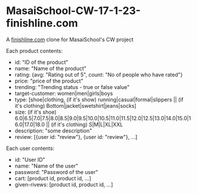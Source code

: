 # MasaiSchool-CW-17-1-23-finishline.com

A [finishline.com](https:www.finishline.com) clone for MasaiSchool's CW project

Each product contents:

* id: "ID of the product"
* name: "Name of the product"
* rating: {avg: "Rating out of 5", count: "No of people who have rated"}
* price: "price of the product"
* trending: "Trending status - true or false value"
* target-customer: women|men|girls|boys
* type: [shoe|clothing, (if it's show) running|casual|formal|slippers || (if it's clothing) Bottom|jacket|swetshirt|jeans|socks]
* size: (if it's shoe) 6.0|6.5|7.0|7.5|8.0|8.5|9.0|9.5|10.0|10.5|11.0|11.5|12.0|12.5|13.0|14.0|15.0|16.0|17.0|18.0 || (if it's clothing) S|M|L|XL|XXL
* description: "some description"
* review: [{user id: "review"}, {user id: "review"}, ...]


Each user contents:

* id: "User ID"
* name: "Name of the user"
* password: "Password of the user"
* cart: [product id, product id, ...]
* given-rivews: [product id, product id, ...]
